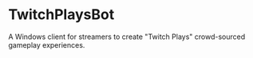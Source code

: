TwitchPlaysBot
==============

A Windows client for streamers to create "Twitch Plays" crowd-sourced gameplay experiences.

